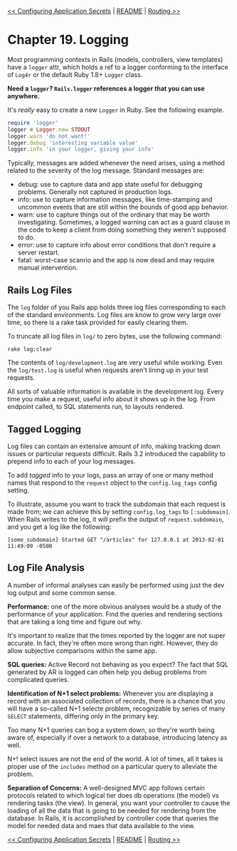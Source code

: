 [&lt;&lt; Configuring Application Secrets](ch18-configuring-application-secrets.md) | [README](README.md) | [Routing &gt;&gt;](ch20-routing.md)

# Chapter 19. Logging

Most programming contexts in Rails (models, controllers, view templates) have a
`logger` attr, which holds a ref to a logger conforming to the interface of
`Log4r` or the default Ruby 1.8+ `Logger` class.

**Need a `logger`? `Rails.logger` references a logger that you can use anywhere.**

It's _really_ easy to create a new `Logger` in Ruby. See the following example.

```ruby
require 'logger'
logger = Logger.new STDOUT
logger.warn 'do not want!'
logger.debug 'interesting variable value'
logger.info 'in your logger, giving your info'
```

Typically, messages are added whenever the need arises, using a method related
to the severity of the log message. Standard messages are:

+ debug: use to capture data and app state useful for debugging problems.
  Generally not captured in production logs.
+ info: use to capture information messages, like time-stamping and uncommon
  events that are still within the bounds of good app behavior.
+ warn: use to capture things out of the ordinary that may be worth investigating.
  Sometimes, a logged warning can act as a guard clause in the code to keep a
  client from doing something they weren't supposed to do.
+ error: use to capture info about error conditions that don't require a server
  restart.
+ fatal: worst-case scanrio and the app is now dead and may require manual
  intervention.

## Rails Log Files

The `log` folder of you Rails app holds three log files corresponding to each
of the standard environments. Log files are know to grow very large over time,
so there is a rake task provided for easily clearing them.

To truncate all log files in `log/` to zero bytes, use the following command:

```
rake log:clear
```

The contents of `log/development.log` are very useful while working. Even the
`log/test.log` is useful when requests aren't lining up in your test requests.

All sorts of valuable information is available in the development log. Every time
you make a request, useful info about it shows up in the log. From endpoint called,
to SQL statements run, to layouts rendered.

## Tagged Logging

Log files can contain an extensive amount of info, making tracking down issues or
particular requests difficult. Rails 3.2 introduced the capability to prepend info
to each of your log messages.

To add _tagged_ info to your logs, pass an array of one or many method names that
respond to the `request` object to the `config.log_tags` config setting.

To illustrate, assume you want to track the subdomain that each request is made
from; we can achieve this by setting `config.log_tags` to `[:subdomain]`. When
Rails writes to the log, it will prefix the output of `request.subdomain`, and you
get a log like the following:

```
[some_subdomain] Started GET "/articles" for 127.0.0.1 at 2013-02-01 11:49:09 -0500
```

## Log File Analysis

A number of informal analyses can easily be performed using just the dev log output
and some common sense.

**Performance:** one of the more obvious analyses would be a study of the performance
of your application. Find the queries and rendering sections that are taking a long
time and figure out why.

It's important to realize that the times reported by the logger are not super
accurate. In fact, they're often more wrong than right. However, they do allow
subjective comparisons within the same app.

**SQL queries:** Active Record not behaving as you expect? The fact that SQL
generated by AR is logged can often help you debug problems from complicated
queries.

**Identification of N+1 select problems:** Whenever you are displaying a record
with an associated collection of records, there is a chance that you will have
a so-called N+1 selecte problem, recognizable by series of many `SELECT` statements,
differing only in the primary key.

Too many N+1 queries can bog a system down, so they're worth being aware of,
especially if over a network to a database, introducing latency as well.

N+! select issues are not the end of the world. A lot of times, all it takes is
proper use of the `includes` method on a particular query to alleviate the problem.

**Separation of Concerns:** A well-designed MVC app follows certain protocols
related to which logical tier does db operations (the model) vs rendering tasks
(the view). In general, you want your controller to cause the loading of all the
data that is going to be needed for rendering from the database. In Rails, it is
accomplished by controller code that queries the model for needed data and maes
that data available to the view.




[&lt;&lt; Configuring Application Secrets](ch18-configuring-application-secrets.md) | [README](README.md) | [Routing &gt;&gt;](ch20-routing.md)
